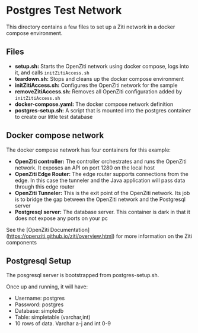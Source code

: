 # Postgres Test Network
This directory contains a few files to set up a Ziti network in a docker compose environment.

## Files
* **setup.sh:** Starts the OpenZiti network using docker compose, logs into it, and calls `initZitiAccess.sh`
* **teardown.sh:** Stops and cleans up the docker compose environment
* **initZitiAccess.sh:** Configures the OpenZiti network for the sample
* **removeZitiAccess.sh:** Removes all OpenZiti configuration added by `initZitiAccess.sh`
* **docker-compose.yaml:** The docker compose network definition
* **postgres-setup.sh:** A script that is mounted into the postgres container to create our little test database

## Docker compose network
The docker compose network has four containers for this example:
* **OpenZiti controller:** The controller orchestrates and runs the OpenZiti network.  It exposes an API on port 1280 on the local host
* **OpenZiti Edge Router:** The edge router supports connections from the edge.  In this case the tunneler and the Java application will pass data through this edge router
* **OpenZiti Tunneler:** This is the exit point of the OpenZiti network.  Its job is to bridge the gap between the OpenZiti network and the Postgresql server
* **Postgresql server:** The database server. This container is dark in that it does not expose any ports on your pc

See the [OpenZiti Documentation] (https://openziti.github.io/ziti/overview.html) for more information on the Ziti components

## Postgresql Setup
The posgresql server is bootstrapped from postgres-setup.sh.

Once up and running, it will have:
* Username: postgres
* Password: postgres
* Database: simpledb
* Table: simpletable (varchar,int)
* 10 rows of data.  Varchar a-j and int 0-9
